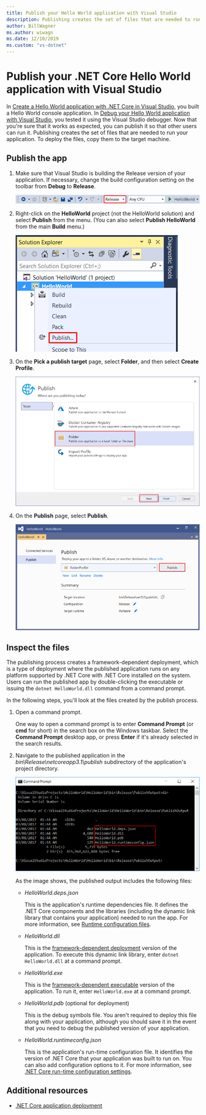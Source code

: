 ```yaml
---
title: Publish your Hello World application with Visual Studio
description: Publishing creates the set of files that are needed to run your .NET Core application.
author: BillWagner
ms.author: wiwagn
ms.date: 12/10/2019
ms.custom: "vs-dotnet"
---
```

# Publish your .NET Core Hello World application with Visual Studio

In [Create a Hello World application with .NET Core in Visual Studio](with-visual-studio.md), you built a Hello World console application. In [Debug your Hello World application with Visual Studio](debugging-with-visual-studio.md), you tested it using the Visual Studio debugger. Now that you're sure that it works as expected, you can publish it so that other users can run it. Publishing creates the set of files that are needed to run your application. To deploy the files, copy them to the target machine.

## Publish the app

1. Make sure that Visual Studio is building the Release version of your application. If necessary, change the build configuration setting on the toolbar from **Debug** to **Release**.

   ![Visual Studio toolbar with release build selected](media/publishing-with-visual-studio/visual-studio-toolbar-release.png)

1. Right-click on the **HelloWorld** project (not the HelloWorld solution) and select **Publish** from the menu. (You can also select **Publish HelloWorld** from the main **Build** menu.)

   ![Visual Studio Publish context menu](media/publishing-with-visual-studio/publish-context-menu.png)
   
1. On the **Pick a publish target** page, select **Folder**, and then select **Create Profile**.

   ![Pick a publish target in Visual Studio](media/publishing-with-visual-studio/pick-publish-target.png)
   
1. On the **Publish** page, select **Publish**.

   ![Visual Studio Publish window](media/publishing-with-visual-studio/publish-page.png)
   
## Inspect the files

The publishing process creates a framework-dependent deployment, which is a type of deployment where the published application runs on any platform supported by .NET Core with .NET Core installed on the system. Users can run the published app by double-clicking the executable or issuing the `dotnet HelloWorld.dll` command from a command prompt.

In the following steps, you'll look at the files created by the publish process.

1. Open a command prompt.

   One way to open a command prompt is to enter **Command Prompt** (or **cmd** for short) in the search box on the Windows taskbar. Select the **Command Prompt** desktop app, or press **Enter** if it's already selected in the search results.

1. Navigate to the published application in the *bin\Release\netcoreapp3.1\publish* subdirectory of the application's project directory.

   ![Console window showing published files](media/publishing-with-visual-studio/published-files-output.png)

   As the image shows, the published output includes the following files:

      * *HelloWorld.deps.json*

         This is the application's runtime dependencies file. It defines the .NET Core components and the libraries (including the dynamic link library that contains your application) needed to run the app. For more information, see [Runtime configuration files](https://github.com/dotnet/cli/blob/85ca206d84633d658d7363894c4ea9d59e515c1a/Documentation/specs/runtime-configuration-file.md).

      * *HelloWorld.dll*

         This is the [framework-dependent deployment](../deploying/deploy-with-cli.md#framework-dependent-deployment) version of the application. To execute this dynamic link library, enter `dotnet HelloWorld.dll` at a command prompt.

      * *HelloWorld.exe*
      
         This is the [framework-dependent executable](../deploying/deploy-with-cli.md#framework-dependent-executable) version of the application. To run it, enter `HelloWorld.exe` at a command prompt.

      * *HelloWorld.pdb* (optional for deployment)

         This is the debug symbols file. You aren't required to deploy this file along with your application, although you should save it in the event that you need to debug the published version of your application.

      * *HelloWorld.runtimeconfig.json*

         This is the application's run-time configuration file. It identifies the version of .NET Core that your application was built to run on. You can also add configuration options to it. For more information, see [.NET Core run-time configuration settings](../run-time-config/index.md#runtimeconfigjson).

## Additional resources

- [.NET Core application deployment](../deploying/index.md)
